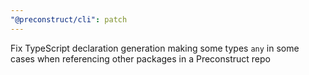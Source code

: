 ```yaml
---
"@preconstruct/cli": patch
---
```


Fix TypeScript declaration generation making some types `any` in some cases when referencing other packages in a Preconstruct repo
